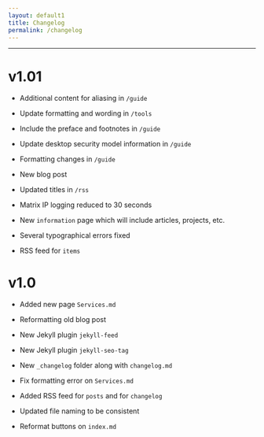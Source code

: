 ```yaml
---
layout: default1
title: Changelog
permalink: /changelog
---
```


---


# v1.01

- Additional content for aliasing in ``/guide``

- Update formatting and wording in ``/tools``

- Include the preface and footnotes in ``/guide``

- Update desktop security model information in ``/guide``

- Formatting changes in ``/guide``

- New blog post

- Updated titles in ``/rss``

- Matrix IP logging reduced to 30 seconds

- New ``information`` page which will include articles, projects, etc.

- Several typographical errors fixed

- RSS feed for ``items``

# v1.0

- Added new page ``Services.md``

- Reformatting old blog post

- New Jekyll plugin ``jekyll-feed``

- New Jekyll plugin ``jekyll-seo-tag``

- New ``_changelog`` folder along with ``changelog.md``

- Fix formatting error on ``Services.md``

- Added RSS feed for ``posts`` and for ``changelog``

- Updated file naming to be consistent

- Reformat buttons on ``index.md``
